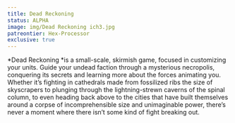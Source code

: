 ```yaml
---
title: Dead Reckoning
status: ALPHA
image: img/Dead Reckoning ich3.jpg
patreontier: Hex-Processor
exclusive: true
---
```


*Dead Reckoning *is a small-scale, skirmish game, focused in customizing your units. Guide your undead faction through a mysterious necropolis, conquering its secrets and learning more about the forces animating you. Whether it’s fighting in cathedrals made from fossilized ribs the size of skyscrapers to plunging through the lightning-strewn caverns of the spinal column, to even heading back above to the cities that have built themselves around a corpse of incomprehensible size and unimaginable power, there’s never a moment where there isn’t some kind of fight breaking out.
